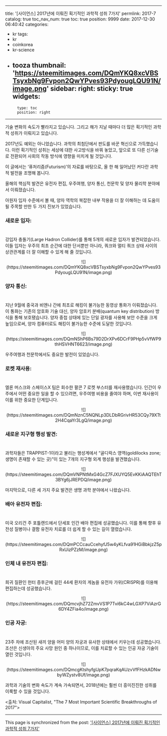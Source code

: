 
---
title: '[사이언스]  2017년에 이뤄진 획기적인 과학적 성취 7가지'
permlink: 2017-7
catalog: true
toc_nav_num: true
toc: true
position: 9999
date: 2017-12-30 06:40:42
categories:
- kr
tags:
- kr
- coinkorea
- kr-science
- tooza
thumbnail: 'https://steemitimages.com/DQmYKQ8xcVBSTsyxbNg9Fvpon2QwYPves93PdyougLQU91N/image.png'
sidebar:
    right:
        sticky: true
widgets:
    -
        type: toc
        position: right
---


기술 변화의 속도가 빨라지고 있습니다.  그리고 해가 지날 때마다 더 많은 획기적인 과학적 성취가 이뤄지고 있습니다. 

2017년도 예외는 아니었습니다.  과학의 최첨단에서 판도를 바꾼 혁신으로 가득했습니다.  이런 획기적인 성취는 세상에 대한 사고방식을 바꿔 놓았고, 앞으로 또 다른 신기술로 전환되어 사회의 작동 방식에 영향을 미치게 될 것입니다. 

이 글에서는 ‘퓨처리즘(Futurism)’의 자료를 바탕으로, 올 한 해 일어났던 커다란 과학적 발전을 조명해 봅니다. 

올해의 핵심적 발견은 유전자 편집, 우주여행, 양자 통신, 천문학 및 양자 물리학 분야에서 이뤄졌습니다.

아원자 입자 수준에서 볼 때, 양자 역학의 복잡한 내부 작용을 더 잘 이해하는 데 도움이 될 주목할 만한 두 가지 진보가 있었습니다.  

### 새로운 입자:  
#
강입자 충돌기(Large Hadron Collider)를 통해 5개의 새로운 입자가 발견되었습니다.  이들 입자는 우주의 최초 순간에 대한 단서뿐만 아니라, 쿼크와 멀티 쿼크 상태 사이의 상관관계를 더 잘 이해할 수 있게 해 줄 것입니다.

<center>
![](https://steemitimages.com/DQmYKQ8xcVBSTsyxbNg9Fvpon2QwYPves93PdyougLQU91N/image.png)
</center>

### 양자 통신: 
#
지난 9월에 중국과 비엔나 간에 최초로 해킹이 불가능한 동영상 통화가 이뤄졌습니다.  이 통화는 기존의 암호화 기술 대신, 양자 암호키 분배(quantum key distribution) 방식을 통해 보호됐습니다.  양자 중첩 상태에 있는 단일 광자를 사용해 보안 수준을 크게 높임으로써, 양자 컴퓨터로도 해킹이 불가능한 수준에 도달한 것입니다. 

<center>
![](https://steemitimages.com/DQmNShP6Bs79D2DrXPv6DCrF9PHp5vVfWP9thHSVHNT6623/image.png)
</center>

우주여행과 천문학에서도 중요한 발전이 있었습니다.

### 로켓 재사용: 
#
엘론 머스크와 스페이스X 팀은 회수한 팔콘 7 로켓 부스터를 재사용했습니다.  인간이 우주에서 어떤 중요한 일을 할 수 있으려면, 우주여행 비용을 줄여야 하며, 이번 재사용이 이를 위한 중요한 단계입니다.

<center>
![](https://steemitimages.com/DQmNznC5NQNLp3DLDbRGrivHR53CQy79XTt2H4CqaYr3LgQ/image.png)
</center>

### 새로운 지구형 행성 발견:  
#
과학자들은 TRAPPIST-1이라고 불리는 행성계에서 “골디락스 영역(goldilocks zone; 생명이 존재할 수 있는 곳)”이 있는 7개의 지구형 외계 행성을 발견했습니다. 

<center>
![](https://steemitimages.com/DQmVNPNtMxG4GcZ7FJXUYQ5EvKKiAAQTEhT3BYg6jJREPDQ/image.png)
</center>

마지막으로, 다른 세 가지 주요 발견은 생명 과학 분야에서 나왔습니다.

### 배아 유전자 편집: 
#
미국 오리건 주 포틀랜드에서 단세포 인간 배아 편집에 성공했습니다.  이를 통해 향후 유전성 질병이나 결함 유전자 치료를 더 쉽게 할 수 있는 길이 열렸습니다.

<center>
![](https://steemitimages.com/DQmPCCcauCcehyfJ5w4yKLfva91HGiBbkjzZ5pRxUizPZzM/image.png)
</center>

### 인체 내 유전자 편집:  
#
희귀 질환인 헌터 증후군에 걸린 44세 환자의 게놈을 유전자 가위(CRISPR)를 이용해 편집하는데 성공했습니다. 

<center>
![](https://steemitimages.com/DQmcvjhZ72ZmvVS1P7Tvi6kC4wLGXP7ViAzrG6DY4ZFia4o/image.png)
</center>

### 인공 자궁:  
#
23주 차에 조산된 새끼 양을 어미 양의 자궁과 유사한 상태에서 키우는데 성공했습니다.  조산은 신생아의 주요 사망 원인 중 하나이므로, 이를 치료할 수 있는 인공 자궁 기술이 열린 것입니다.  

<center>
![](https://steemitimages.com/DQmcgKtshyfgUpK7pqraKqAUzvVfFHzkADNwbyWZystv8Uf/image.png)
</center>

과학과 기술의 변화 속도가 계속 가속되면서, 2018년에는 훨씬 더 흥미진진한 성취를 이룩할 수 있을 것입니다. 

<출처: Visual Capitalist, "The 7 Most Important Scientific Breakthroughs of 2017">

- - -

This page is synchronized from the post: ['[사이언스]  2017년에 이뤄진 획기적인 과학적 성취 7가지'](https://steemit.com/@pius.pius/2017-7)
